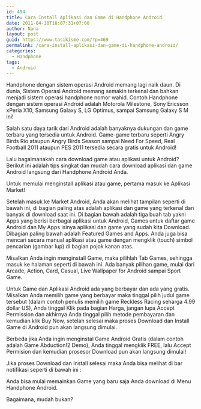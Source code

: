 ```yaml
---
id: 494
title: Cara Install Aplikasi dan Game di Handphone Android
date: 2011-04-10T16:07:31+07:00
author: Nana
layout: post
guid: https://www.tasikisme.com/?p=469
permalink: /cara-install-aplikasi-dan-game-di-handphone-android/
categories:
  - Handphone
tags:
  - Android
---
```

Handphone dengan sistem operasi Android memang lagi naik daun. Di dunia, Sistem Operasi Android memang semakin terkenal dan bahkan menjadi sistem operasi handphone nomor wahid. Contoh Handphone dengan sistem operasi Android adalah Motorola Milestone, Sony Ericsson xPeria X10, Samsung Galaxy S, LG Optimus, sampai Samsung Galaxy S M ini!

Salah satu daya tarik dari Android adalah banyaknya dukungan dan game terbaru yang tersedia untuk Android. Game-game terbaru seperti Angry Birds Rio ataupun Angry Birds Season sampai Need For Speed, Real Football 2011 ataupun PES 2011 tersedia secara gratis untuk Android!

Lalu bagaimanakah cara download game atau aplikasi untuk Android? Berikut ini adalah tips singkat dan mudah cara download aplikasi dan game Android langsung dari Handphone Android Anda.

Untuk memulai menginstall aplikasi atau game, pertama masuk ke Aplikasi Market!

Setelah masuk ke Market Android, Anda akan melihat tampilan seperti di bawah ini, di bagian paling atas adalah aplikasi dan game yang terkenal dan banyak di download saat ini. Di bagian bawah adalah tiga buah tab yakni Apps yang berisi berbagai aplikasi untuk Android, Games untuk daftar game Android dan My Apps isinya aplikasi dan game yang sudah kita Download. Dibagian paling bawah adalah Featured Games and Apps. Anda juga bisa mencari secara manual aplikasi atau game dengan mengklik (touch) simbol pencarian (gambar lup) di bagian pojok kanan atas.

Misalkan Anda ingin menginstall Game, maka pilihlah Tab Games, sehingga masuk ke halaman seperti di bawah ini. Ada banyak pilihan game, mulai dari Arcade, Action, Card, Casual, Live Wallpaper for Android sampai Sport Game.

Untuk Game dan Aplikasi Android ada yang berbayar dan ada yang gratis. Misalkan Anda memilih game yang berbayar maka tinggal pilih judul game tersebut (dalam contoh penulis memilih game Reckless Racing seharga 4.99 dollar US), Anda tinggal Klik pada bagian Harga, jangan lupa Accept Permission dan akhirnya Anda tinggal pilih metode pembayaran dan kemudian klik Buy Now, setelah selesai maka proses Download dan Install Game di Android pun akan langsung dimulai.

Berbeda jika Anda ingin menginstal Game Android Gratis (dalam contoh adalah Game Abduction!2 Demo), Anda tinggal mengklik FREE, lalu Accept Permision dan kemudian prosesor Download pun akan langsung dimulai!

Jika proses Download dan Install selesai maka Anda bisa melihat di bar notifikasi seperti di bawah ini :

Anda bisa mulai memainkan Game yang baru saja Anda download di Menu Handphone Android.

Bagaimana, mudah bukan?